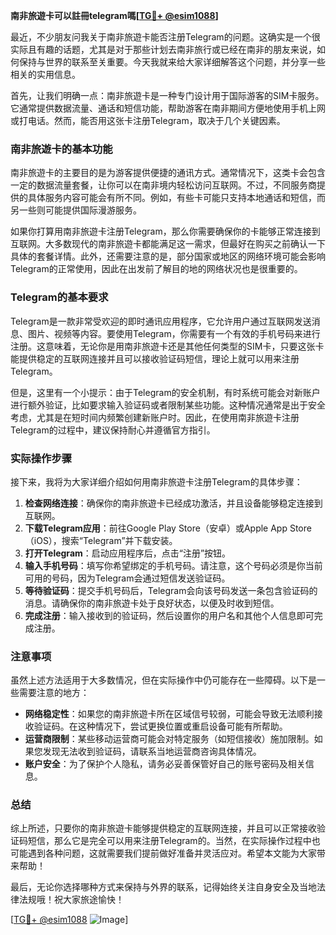 **南非旅遊卡可以註冊telegram嗎[[TG💪+ @esim1088](https://t.me/s/esim1088)]**

最近，不少朋友问我关于南非旅遊卡能否注册Telegram的问题。这确实是一个很实际且有趣的话题，尤其是对于那些计划去南非旅行或已经在南非的朋友来说，如何保持与世界的联系至关重要。今天我就来给大家详细解答这个问题，并分享一些相关的实用信息。

首先，让我们明确一点：南非旅遊卡是一种专门设计用于国际游客的SIM卡服务。它通常提供数据流量、通话和短信功能，帮助游客在南非期间方便地使用手机上网或打电话。然而，能否用这张卡注册Telegram，取决于几个关键因素。

### 南非旅遊卡的基本功能

南非旅遊卡的主要目的是为游客提供便捷的通讯方式。通常情况下，这类卡会包含一定的数据流量套餐，让你可以在南非境内轻松访问互联网。不过，不同服务商提供的具体服务内容可能会有所不同。例如，有些卡可能只支持本地通话和短信，而另一些则可能提供国际漫游服务。

如果你打算用南非旅遊卡注册Telegram，那么你需要确保你的卡能够正常连接到互联网。大多数现代的南非旅遊卡都能满足这一需求，但最好在购买之前确认一下具体的套餐详情。此外，还需要注意的是，部分国家或地区的网络环境可能会影响Telegram的正常使用，因此在出发前了解目的地的网络状况也是很重要的。

### Telegram的基本要求

Telegram是一款非常受欢迎的即时通讯应用程序，它允许用户通过互联网发送消息、图片、视频等内容。要使用Telegram，你需要有一个有效的手机号码来进行注册。这意味着，无论你是用南非旅遊卡还是其他任何类型的SIM卡，只要这张卡能提供稳定的互联网连接并且可以接收验证码短信，理论上就可以用来注册Telegram。

但是，这里有一个小提示：由于Telegram的安全机制，有时系统可能会对新账户进行额外验证，比如要求输入验证码或者限制某些功能。这种情况通常是出于安全考虑，尤其是在短时间内频繁创建新账户时。因此，在使用南非旅遊卡注册Telegram的过程中，建议保持耐心并遵循官方指引。

### 实际操作步骤

接下来，我将为大家详细介绍如何用南非旅遊卡注册Telegram的具体步骤：

1. **检查网络连接**：确保你的南非旅遊卡已经成功激活，并且设备能够稳定连接到互联网。
2. **下载Telegram应用**：前往Google Play Store（安卓）或Apple App Store（iOS），搜索“Telegram”并下载安装。
3. **打开Telegram**：启动应用程序后，点击“注册”按钮。
4. **输入手机号码**：填写你希望绑定的手机号码。请注意，这个号码必须是你当前可用的号码，因为Telegram会通过短信发送验证码。
5. **等待验证码**：提交手机号码后，Telegram会向该号码发送一条包含验证码的消息。请确保你的南非旅遊卡处于良好状态，以便及时收到短信。
6. **完成注册**：输入接收到的验证码，然后设置你的用户名和其他个人信息即可完成注册。

### 注意事项

虽然上述方法适用于大多数情况，但在实际操作中仍可能存在一些障碍。以下是一些需要注意的地方：

- **网络稳定性**：如果您的南非旅遊卡所在区域信号较弱，可能会导致无法顺利接收验证码。在这种情况下，尝试更换位置或重启设备可能有所帮助。
- **运营商限制**：某些移动运营商可能会对特定服务（如短信接收）施加限制。如果您发现无法收到验证码，请联系当地运营商咨询具体情况。
- **账户安全**：为了保护个人隐私，请务必妥善保管好自己的账号密码及相关信息。

### 总结

综上所述，只要你的南非旅遊卡能够提供稳定的互联网连接，并且可以正常接收验证码短信，那么它是完全可以用来注册Telegram的。当然，在实际操作过程中也可能遇到各种问题，这就需要我们提前做好准备并灵活应对。希望本文能为大家带来帮助！

最后，无论你选择哪种方式来保持与外界的联系，记得始终关注自身安全及当地法律法规哦！祝大家旅途愉快！

[[TG💪+ @esim1088](https://t.me/s/esim1088) ![Image](https://i.postimg.cc/4NQfJmqS/Snipaste-2025-05-13-00-14-12.png)]